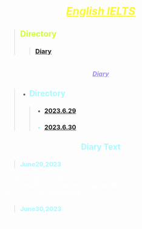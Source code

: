 # <font color="#fdf730"><center><ins>*****English IELTS*****<ins></center></font>
> ## <font color="#d0ff34">Directory<font>
>>### <font color="#0996ff">[Diary](#diary)<font>
# <h3 id="diary"><font color="#9f88fe"><center><ins>*****Diary*****<ins></center><font></h3><font color="#a9faff"><font>
> * ## <font color="#a9faff">Directory<font>
>>* ### <font color="#a9faff">[2023.6.29](#June29,2023)<font>
>>* ### <font color="#a9faff">[2023.6.30](#June30,2023)<font>
## <font color="#a9faff"><center>**Diary Text**</center><font>
> ### <h3 id="June29,2023"><font color="#a9faff">June29,2023<font></h3><font color="#ffffff"><font> 
To day I doing thes text.  
And **study学习** english **spoken language口语**  
Whant go to the **Germany德国**  
> ### <h3 id="June30,2023"><font color="#a9faff">June30,2023<font></h3><font color="#ffffff"><font>
11

